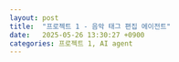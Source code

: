 ```yaml
---
layout: post
title:  "프로젝트 1 - 음악 태그 편집 에이전트"
date:   2025-05-26 13:30:27 +0900
categories: 프로젝트 1, AI agent
---
```

